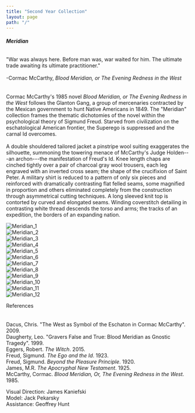 ```yaml
---
title: "Second Year Collection"
layout: page
path: "/"
---
```

###### ***Meridian***  

   
​"War was always here. Before man was, war waited for him. The ultimate trade awaiting its ultimate practitioner."  
​  
​-Cormac McCarthy, *Blood Meridian, or The Evening Redness in the West* 
​  
​<br></br>
Cormac McCarthy's 1985 novel *Blood Meridian, or The Evening Redness in the West* follows the Glanton Gang, a group of mercenaries contracted by the Mexican government to hunt Native Americans in 1849. The "Meridian" collection frames the thematic dichotomies of the novel within the psychological theory of Sigmund Freud. Starved from civilization on the eschatological American frontier, the Superego is suppressed and the carnal Id overcomes.
​  
​  
​A double shouldered tailored jacket a pinstripe wool suiting exaggerates the silhouette, summoning the towering menace of McCarthy's Judge Holden---an archon---the manifestation of Freud's Id. Knee length chaps are cinched tightly over a pair of charcoal gray wool trousers, each leg engraved with an inverted cross seam; the shape of the crucifixion of Saint Peter. A military shirt is reduced to a pattern of only six pieces and reinforced with dramatically contrasting flat felled seams, some magnified in proportion and others eliminated completely from the construction through asymmetrical cutting techniques. A long sleeved knit top is contorted by curved and elongated seams. Winding coverstitch detailing in contrasting white thread descends the torso and arms; the tracks of an expedition, the borders of an expanding nation.
  
![Meridian_1](./meridian1.jpg)  
![Meridian_2](./meridian2.jpg)  
![Meridian_3](./meridian3.jpg)  
![Meridian_4](./meridian4.jpg)  
![Meridian_5](./meridian5.jpg)  
![Meridian_6](./meridian6.jpg)  
![Meridian_7](./meridian7.jpg)  
![Meridian_8](./meridian8.jpg)  
![Meridian_9](./meridian9.jpg)  
![Meridian_10](./meridian10.jpg)  
![Meridian_11](./meridian11.jpg)  
![Meridian_12](./meridian12.jpg)  

References  
<br></br>
Dacus, Chris. "The West as Symbol of the Eschaton in Cormac McCarthy". 2009.  
Daugherty, Leo. "Gravers False and True: Blood Meridian as Gnostic Tragedy". 1999.  
Eggers, Robert. *The Witch*. 2015.  
Freud, Sigmund. *The Ego and the Id*. 1923.  
Freud, Sigmund. *Beyond the Pleasure Principle*. 1920.  
James, M.R. *The Apocryphal New Testament*. 1925.  
McCarthy, Cormac. *Blood Meridian, Or, The Evening Redness in the West*. 1985.  

Visual Direction: James Kaniefski  
Model: Jack Pekarsky  
Assistance: Geoffrey Hunt  

